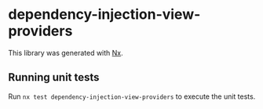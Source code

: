 # dependency-injection-view-providers

This library was generated with [Nx](https://nx.dev).

## Running unit tests

Run `nx test dependency-injection-view-providers` to execute the unit tests.
